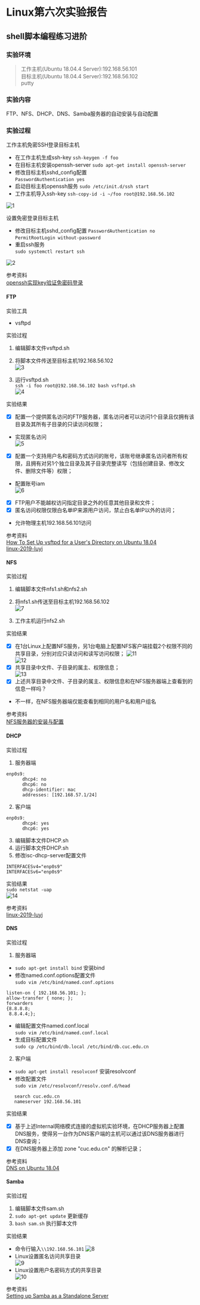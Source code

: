 # Linux第六次实验报告  

## shell脚本编程练习进阶  

### 实验环境  
>工作主机(Ubuntu 18.04.4 Server):192.168.56.101  
>目标主机(Ubuntu 18.04.4 Server):192.168.56.102  
>putty

### 实验内容  

FTP、NFS、DHCP、DNS、Samba服务器的自动安装与自动配置  

### 实验过程  
工作主机免密SSH登录目标主机  
  * 在工作主机生成ssh-key
    ```ssh-keygen -f foo```
  * 在目标主机安装openssh-server
    ```sudo apt-get install openssh-server```
  * 修改目标主机sshd_config配置  
   ```PasswordAuthentication yes```
  * 启动目标主机openssh服务
   ```sudo /etc/init.d/ssh start```
  * 工作主机导入ssh-key
   ```ssh-copy-id -i ~/foo root@192.168.56.102```

![1](./image/1.PNG) 
 
设置免密登录目标主机  
  * 修改目标主机sshd_config配置
  ```PasswordAuthentication no```  
  ```PermitRootLogin without-password```  
  * 重启ssh服务  
  ```sudo systemctl restart ssh```  

![2](./image/2.PNG)  

参考资料  
[openssh实现key验证免密码登录](https://www.cnblogs.com/m9ll/articles/10747973.html)  

#### FTP  
实验工具  
* vsftpd  

实验过程  
1. 编辑脚本文件vsftpd.sh  
2. 将脚本文件传送至目标主机192.168.56.102  
![3](./image/3.PNG)  

3. 运行vsftpd.sh  
  ```ssh -i foo root@192.168.56.102 bash vsftpd.sh```  
![4](./image/4.PNG)

实验结果  
 - [x] 配置一个提供匿名访问的FTP服务器，匿名访问者可以访问1个目录且仅拥有该目录及其所有子目录的只读访问权限；  
* 实现匿名访问  
![5](./image/5.PNG)  
 - [x] 配置一个支持用户名和密码方式访问的账号，该账号继承匿名访问者所有权限，且拥有对另1个独立目录及其子目录完整读写（包括创建目录、修改文件、删除文件等）权限；  
* 配置账号iam  
![6](./image/6.PNG)  
 - [x] FTP用户不能越权访问指定目录之外的任意其他目录和文件；  
 - [x] 匿名访问权限仅限白名单IP来源用户访问，禁止白名单IP以外的访问；  
* 允许物理主机192.168.56.101访问  

参考资料  
[How To Set Up vsftpd for a User's Directory on Ubuntu 18.04](https://www.digitalocean.com/community/tutorials/how-to-set-up-vsftpd-for-a-user-s-directory-on-ubuntu-18-04)  
[linux-2019-luyj](https://github.com/CUCCS/linux-2019-luyj/blob/Linux_exp0x06)

#### NFS  
实验过程  
1. 编辑脚本文件nfs1.sh和nfs2.sh  
2. 将nfs1.sh传送至目标主机192.168.56.102  
![7](./image/7.PNG)  

3. 工作主机运行nfs2.sh  

实验结果  
 - [x] 在1台Linux上配置NFS服务，另1台电脑上配置NFS客户端挂载2个权限不同的共享目录，分别对应只读访问和读写访问权限；
![11](./image/11.PNG)  
![12](./image/12.PNG)  
 - [x] 共享目录中文件、子目录的属主、权限信息；  
![13](./image/13.PNG)  
 - [x] 上述共享目录中文件、子目录的属主、权限信息和在NFS服务器端上查看到的信息一样吗？  
* 不一样，在NFS服务器端仅能查看到相同的用户名和用户组名  

参考资料  
[NFS服务器的安装与配置](https://www.cnblogs.com/winter1519/p/7396135.html)

#### DHCP  
实验过程  
1. 服务器端  
```
enp0s9:
      dhcp4: no
      dhcp6: no
      dhcp-identifier: mac
      addresses: [192.168.57.1/24]
```  
2. 客户端  
```
enp0s9:
      dhcp4: yes
      dhcp6: yes
```  
3. 编辑脚本文件DHCP.sh  
4. 运行脚本文件DHCP.sh  
5. 修改isc-dhcp-server配置文件  
```
INTERFACESv4="enp0s9"
INTERFACESv6="enp0s9"
```  

实验结果  
```sudo netstat -uap```  
![14](./image/14.PNG)  

参考资料  
[linux-2019-luyj](https://github.com/CUCCS/linux-2019-luyj/blob/Linux_exp0x06/Linux_exp0x06/Linux_exp0x06.md)

#### DNS  
实验过程  
1. 服务器端  
 * ```sudo apt-get install bind``` 安装bind  
 * 修改named.conf.options配置文件  
 ```sudo vim /etc/bind/named.conf.options```  
```
listen-on { 192.168.56.101; };  
allow-transfer { none; };  
forwarders 
{8.8.8.8;
 8.8.4.4;};
```
 * 编辑配置文件named.conf.local  
 ```sudo vim /etc/bind/named.conf.local```  
 * 生成目标配置文件  
 ```sudo cp /etc/bind/db.local /etc/bind/db.cuc.edu.cn```
2. 客户端  
 * ```sudo apt-get install resolvconf``` 安装resolvconf  
 * 修改配置文件  
 `sudo vim /etc/resolvconf/resolv.conf.d/head`  
```
   search cuc.edu.cn    
   nameserver 192.168.56.101
```  

实验结果  
 - [x] 基于上述Internal网络模式连接的虚拟机实验环境，在DHCP服务器上配置DNS服务，使得另一台作为DNS客户端的主机可以通过该DNS服务器进行DNS查询；  
 - [x] 在DNS服务器上添加 zone "cuc.edu.cn" 的解析记录；  

参考资料  
[DNS on Ubuntu 18.04](https://datawookie.netlify.app/blog/2018/10/dns-on-ubuntu-18.04/)
#### Samba  
实验过程  
1. 编辑脚本文件sam.sh  
2. `sudo apt-get update` 更新缓存  
3. ```bash sam.sh``` 执行脚本文件  

实验结果
* 命令行输入`\\192.168.56.101`
![8](./image/8.PNG)  
* Linux设置匿名访问共享目录  
![9](./image/9.PNG)
* Linux设置用户名密码方式的共享目录  
![10](./image/10.PNG)  

参考资料  
[Setting up Samba as a Standalone Server](https://wiki.samba.org/index.php/Setting_up_Samba_as_a_Standalone_Server)  